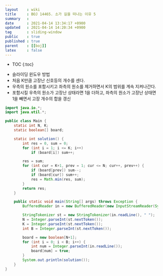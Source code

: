 ```yaml
---
layout    : wiki
title     : BOJ 14465. 소가 길을 떠나는 이유 5
summary   : 
date      : 2021-04-14 13:34:17 +0900
updated   : 2021-04-14 14:20:34 +0900
tag       : sliding-window
public    : true
published : true
parent    : [[boj]]
latex     : false
---
```

* TOC
{:toc}

- 슬라이딩 윈도우 방법
- 처음 K만큼 고장난 신호등의 개수를 센다.
- 우측의 원소를 포함시키고 좌측의 원소를 제거하면서 K의 범위를 계속 지켜나간다.
- 포함시킬 우측의 원소가 고장난 상태라면 1을 더하고, 좌측의 원소가 고장난 상태면 1을 빼면서 고장 개수의 합을 갱신


```java
import java.io.*;
import java.util.*;

public class Main {
	static int N, K;
	static boolean[] board;

	static int solution() {
		int res = 0, sum = 0;
		for (int i = 1; i <= K; i++)
			if (board[i]) sum++;

		res = sum;
		for (int cur = K+1, prev = 1; cur <= N; cur++, prev++) {
			if (board[prev]) sum--;
			if (board[cur]) sum++;
			res = Math.min(res, sum);
		}
		return res;
	}

	public static void main(String[] args) throws Exception {
		BufferedReader in = new BufferedReader(new InputStreamReader(System.in));

		StringTokenizer st = new StringTokenizer(in.readLine(), " ");
		N = Integer.parseInt(st.nextToken());
		K = Integer.parseInt(st.nextToken());
		int B = Integer.parseInt(st.nextToken());

		board = new boolean[N+1];
		for (int i = 0; i < B; i++) {
			int num = Integer.parseInt(in.readLine());
			board[num] = true;
		}
		System.out.println(solution());
	}
}
```
